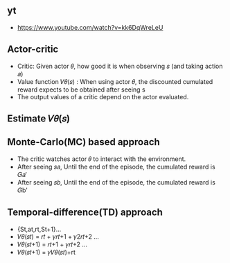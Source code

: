 ## yt  
  * https://www.youtube.com/watch?v=kk6DqWreLeU  

## Actor-critic  
  * Critic: Given actor 𝜃, how good it is when observing 𝑠 (and taking action 𝑎)  
  * Value function 𝑉𝜃(𝑠) : When using actor 𝜃, the discounted cumulated reward expects to be obtained after seeing s  
  * The output values of a critic depend on the actor evaluated.  

## Estimate 𝑉𝜃(𝑠)  
## Monte-Carlo(MC) based approach  
  * The critic watches actor 𝜃 to interact with the environment.  
  * After seeing 𝑠𝑎, Until the end of the episode, the cumulated reward is 𝐺𝑎′  
  * After seeing 𝑠𝑏, Until the end of the episode, the cumulated reward is 𝐺b'  

## Temporal-difference(TD) approach  
  * {St,at,rt,St+1}...  
  * 𝑉𝜃(𝑠𝑡) = 𝑟𝑡 + 𝛾𝑟𝑡+1 + 𝛾2𝑟𝑡+2 …  
  * 𝑉𝜃(𝑠𝑡+1) = 𝑟𝑡+1 + 𝛾𝑟𝑡+2 …  
  * 𝑉𝜃(𝑠𝑡+1) = 𝛾𝑉𝜃(𝑠𝑡)+rt  


